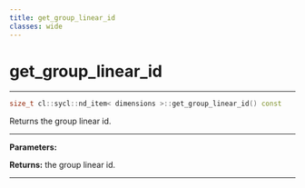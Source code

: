 ```yaml
---
title: get_group_linear_id
classes: wide
---
```

# get_group_linear_id

---

```cpp
size_t cl::sycl::nd_item< dimensions >::get_group_linear_id() const
```


Returns the group linear id. 


---
**Parameters:**

**Returns:** the group linear id. 

---
